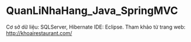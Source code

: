 # QuanLiNhaHang_Java_SpringMVC
Cơ sở dữ liệu: SQLServer, Hibernate
IDE: Eclipse.
Tham khảo từ trang web: http://khoairestaurant.com/
